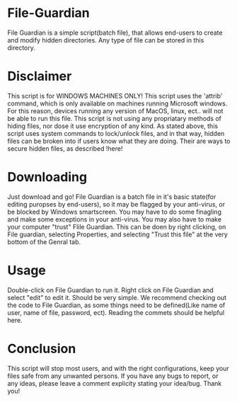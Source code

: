 # File-Guardian
File Guardian is a simple script(batch file), that allows end-users to create and modify hidden directories. 
Any type of file can be stored in this directory.
# Disclaimer
This script is for WINDOWS MACHINES ONLY! This script uses the 'attrib' command, which is only available on machines running Microsoft windows. For this reason, devices running any version of MacOS, linux, ect.. will not be able to run this file.
This script is not using any propriatary methods of hiding files, nor dose it use encryption of any kind. As stated above, this script uses system commands to lock/unlock files, and in that way, hidden files can be broken into if users know what they are doing. Their are ways to secure hidden files, as described !here!
# Downloading
Just download and go! File Guardian is a batch file in it's basic state(for editing puropses by end-users), so it may be flagged by your anti-virus, or be blocked by Windows smartscreen. You may have to do some finagling and make some exceptions in your anti-virus. You may also have to make your computer "trust" Flile Guardian. This can be doen by right clicking, on File guardian, selecting Properties, and selecting "Trust this file" at the very bottom of the Genral tab.
# Usage 
Double-click on File Guardian to run it. Right click on File Guardian and select "edit" to edit it. Should be very simple.
We recommend checking out the code to File Guardian, as some things need to be defined(Like name of user, name of file, password, ect). Reading the commets should be helpful here.
# Conclusion
This script will stop most users, and with the right configurations, keep your files safe from any unwanted persons. If you have any bugs to report, or any ideas, please leave a comment explicity stating your idea/bug. Thank you!
